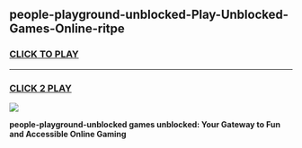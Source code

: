 
## people-playground-unblocked-Play-Unblocked-Games-Online-ritpe
<h3>
<a href="https://premium76.site?title=people-playground-unblocked&ref=25A">CLICK TO PLAY</a></h3>
<hr>

<h3>
<a href="https://premium76.site?title=people-playground-unblocked&ref=25A">CLICK 2 PLAY</a>
  
</h3>

<a href="https://premium76.site?title=people-playground-unblocked&ref=25A"><img src="https://clearcache.store/games.png"></a>


**people-playground-unblocked games unblocked: Your Gateway to Fun and Accessible Online Gaming**
